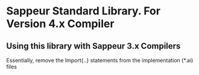 # Sappeur Standard Library. For Version 4.x Compiler

## Using this library with Sappeur 3.x Compilers

Essentially, remove the Import{..} statements from the implementation (*.ai) files

